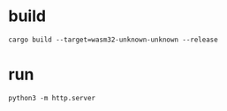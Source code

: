 # build
```
cargo build --target=wasm32-unknown-unknown --release
```
# run
```
python3 -m http.server
```